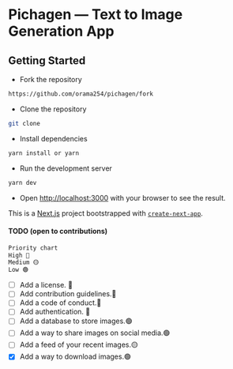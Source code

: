 # Pichagen — Text to Image Generation App

## Getting Started

- Fork the repository

```markdown
https://github.com/orama254/pichagen/fork
```

- Clone the repository

```bash
git clone
```

- Install dependencies

```bash
yarn install or yarn
```

- Run the development server

```bash
yarn dev
```

- Open [http://localhost:3000](http://localhost:3000) with your browser to see the result.




This is a [Next.js](https://nextjs.org/) project bootstrapped with [`create-next-app`](https://github.com/vercel/next.js/tree/canary/packages/create-next-app).



#### TODO (open to contributions)

```markdown
Priority chart
High 🔴
Medium 🟡
Low 🟢
```

- [ ] Add a license. 🔴
- [ ] Add contribution guidelines.🔴
- [ ] Add a code of conduct.🔴
- [ ] Add authentication. 🔴
- [ ] Add a database to store images.🟢
- [ ] Add a way to share images on social media.🟢
- [ ] Add a feed of your recent images.🟡
- [x] Add a way to download images.🟢
